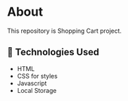 <h1>About</h1>

<p>This repository is Shopping Cart project.<p>

## 🧰 Technologies Used

- HTML
- CSS for styles
- Javascript
- Local Storage
